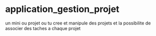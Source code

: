 # application_gestion_projet
un mini ou projet ou tu cree et manipule des projets et la possibilite de associer des taches a chaque projet
